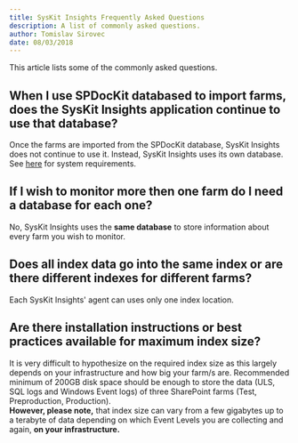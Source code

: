```yaml
---
title: SysKit Insights Frequently Asked Questions
description: A list of commonly asked questions. 
author: Tomislav Sirovec
date: 08/03/2018
---
```


This article lists some of the commonly asked questions. 

## When I use SPDocKit databased to import farms, does the SysKit Insights application continue to use that database?
Once the farms are imported from the SPDocKit database, SysKit Insights does not continue to use it. Instead, SysKit Insights uses its own database. See [here](#internal/requirements/system-requirements) for system requirements.

## If I wish to monitor more then one farm do I need a database for each one?
No, SysKit Insights uses the __same database__ to store information about every farm you wish to monitor. 

## Does all index data go into the same index or are there different indexes for different farms?
Each SysKit Insights' agent can uses only one index location. 

## Are there installation instructions or best practices available for maximum index size? 
It is very difficult to hypothesize on the required index size as this largely depends on your infrastructure and how big your farm/s are. Recommended minimum of 200GB disk space should be enough to store the data (ULS, SQL logs and Windows Event logs) of three SharePoint farms (Test, Preproduction, Production).  
__However, please note,__ that index size can vary from a few gigabytes up to a terabyte of data depending on which Event Levels you are collecting and again, __on your infrastructure.__